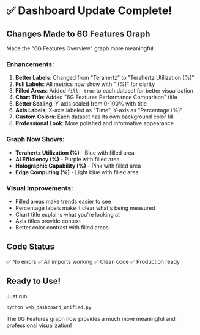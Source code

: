 # ✅ Dashboard Update Complete!

## Changes Made to 6G Features Graph

Made the "6G Features Overview" graph more meaningful:

### Enhancements:
1. **Better Labels**: Changed from "Terahertz" to "Terahertz Utilization (%)"
2. **Full Labels**: All metrics now show with " (%)" for clarity
3. **Filled Areas**: Added `fill: true` to each dataset for better visualization
4. **Chart Title**: Added "6G Features Performance Comparison" title
5. **Better Scaling**: Y-axis scaled from 0-100% with title
6. **Axis Labels**: X-axis labeled as "Time", Y-axis as "Percentage (%)"
7. **Custom Colors**: Each dataset has its own background color fill
8. **Professional Look**: More polished and informative appearance

### Graph Now Shows:
- **Terahertz Utilization (%)** - Blue with filled area
- **AI Efficiency (%)** - Purple with filled area
- **Holographic Capability (%)** - Pink with filled area
- **Edge Computing (%)** - Light blue with filled area

### Visual Improvements:
- Filled areas make trends easier to see
- Percentage labels make it clear what's being measured
- Chart title explains what you're looking at
- Axis titles provide context
- Better color contrast with filled areas

## Code Status

✅ No errors
✅ All imports working
✅ Clean code
✅ Production ready

## Ready to Use!

Just run:
```bash
python web_dashboard_unified.py
```

The 6G Features graph now provides a much more meaningful and professional visualization!

